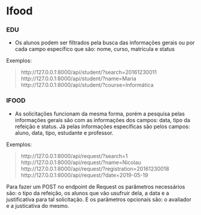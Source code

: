 <h1>Ifood</h1>

<h3>EDU</h3>
<ul>
<li>Os alunos podem ser filtrados pela busca das informações gerais ou por cada campo específico que são: nome, curso, matricula e status </li>
</ul>
Exemplos: 
 <blockquote> http://127.0.0.1:8000/api/student/?search=20161230011<br>
 http://127.0.0.1:8000/api/student/?name=Maria<br>
 http://127.0.0.1:8000/api/student/?course=Informática
</blockquote>
  
<h3>IFOOD</h3>
<ul>
<li>As solicitações funcionam da mesma forma, porém a pesquisa pelas informações gerais são com as informações dos campos: data, tipo da refeição e status. Já pelas informações específicas são pelos campos: aluno, data, tipo, estudante e professor. </li>
</ul>
Exemplos: 
 <blockquote> http://127.0.0.1:8000/api/request/?search=1<br>
 http://127.0.0.1:8000/api/request/?name=Nicolau<br>
 http://127.0.0.1:8000/api/request/?registration=20161230018<br>
 http://127.0.0.1:8000/api/request/?date=2019-05-19
</blockquote>


Para fazer um POST no endpoint de Request os parâmetros necessários são: o tipo da refeição, os alunos que vão usufruir dela, a data e a justificativa para tal solicitação. E os parâmetros opcionais são: o avaliador e a justicativa do mesmo.



